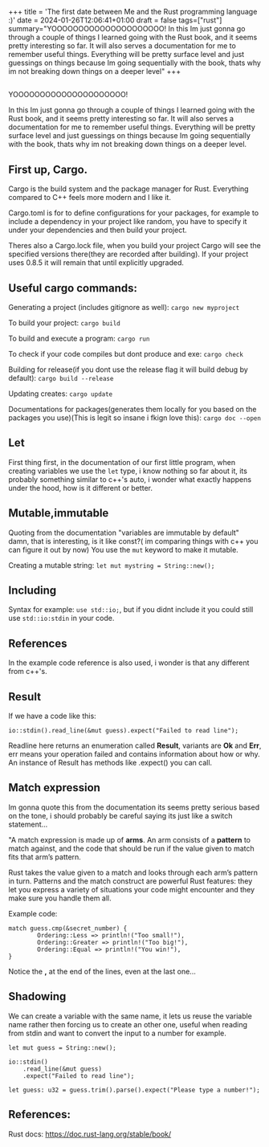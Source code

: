 +++
title = 'The first date between Me and the Rust programming language :)'
date = 2024-01-26T12:06:41+01:00
draft = false
tags=["rust"]
summary="YOOOOOOOOOOOOOOOOOOOOO! In this Im just gonna go through a couple of things I learned going with the Rust book, and it seems pretty interesting so far. It will also serves a documentation for me to remember useful things. Everything will be pretty surface level and just guessings on things because Im going sequentially with the book, thats why im not breaking down things on a deeper level"
+++

##

YOOOOOOOOOOOOOOOOOOOOO!

In this Im just gonna go through a couple of things I learned going with the Rust book, and it seems pretty interesting so far. It will also serves a documentation for me to remember useful things. Everything will be pretty surface level and just guessings on things because Im going sequentially with the book, thats why im not breaking down things on a deeper level.


## First up, Cargo.
Cargo is the build system and the package manager for Rust. Everything compared to C++ feels more modern and I like it.

Cargo.toml is for to define configurations for your packages, for example to include a dependency in your project like random, you have to specify it under your dependencies and then build your project.

Theres also a Cargo.lock file, when you build your project Cargo will see the specified versions there(they are recorded after building). If your project uses 0.8.5 it will remain that until explicitly upgraded.

## Useful cargo commands:

Generating a project (includes gitignore as well):
`cargo new myproject`

To build your project:
`cargo build`

To build and execute a program:
`cargo run`

To check if your code compiles but dont produce and exe:
`cargo check`

Building for release(if you dont use the release flag it will build debug by default):
`cargo build --release`

Updating creates:
`cargo update`

Documentations for packages(generates them locally for you based on the packages you use)(This is legit so insane i fkign love this):
`cargo doc --open`

## Let
First thing first, in the documentation of our first little program, when creating variables we use the `let` type, i know nothing so far about it, its probably something similar to c++'s auto, i wonder what exactly happens under the hood, how is it different or better.


## Mutable,immutable
Quoting from the documentation "variables are immutable by default" damn, that is interesting, is it like const?( im comparing things with c++ you can figure it out by now) You use the `mut` keyword to make it mutable.

Creating a mutable string:
`let mut mystring = String::new();`

## Including
Syntax for example: `use std::io;`, but if you didnt include it you could still use `std::io:stdin` in your code.

## References
In the example code reference is also used, i wonder is that any different from c++'s.

## Result
If we have a code like this:

`io::stdin().read_line(&mut guess).expect("Failed to read line");`

Readline here returns an enumeration called **Result**, variants are **Ok** and **Err**, err means your operation failed and contains information about how or why. An instance of Result has methods like .expect() you can call.

## Match expression

Im gonna quote this from the documentation its seems pretty serious based on the tone, i should probably be careful saying its just like a switch statement...

"A match expression is made up of **arms**. An arm consists of a **pattern** to match against, and the code that should be run if the value given to match fits that arm’s pattern. 

Rust takes the value given to a match and looks through each arm’s pattern in turn. Patterns and the match construct are powerful Rust features: they let you express a variety of situations your code might encounter and they make sure you handle them all.

Example code:

```
match guess.cmp(&secret_number) {
        Ordering::Less => println!("Too small!"),
        Ordering::Greater => println!("Too big!"),
        Ordering::Equal => println!("You win!"),
}
```

Notice the **,** at the end of the lines, even at the last one...

## Shadowing

We can create a variable with the same name, it lets us reuse the variable name rather then forcing us to create an other one, useful when reading from stdin and want to convert the input to a number for example.

```
let mut guess = String::new();

io::stdin()
    .read_line(&mut guess)
    .expect("Failed to read line");

let guess: u32 = guess.trim().parse().expect("Please type a number!");
```

## References:
Rust docs: https://doc.rust-lang.org/stable/book/




